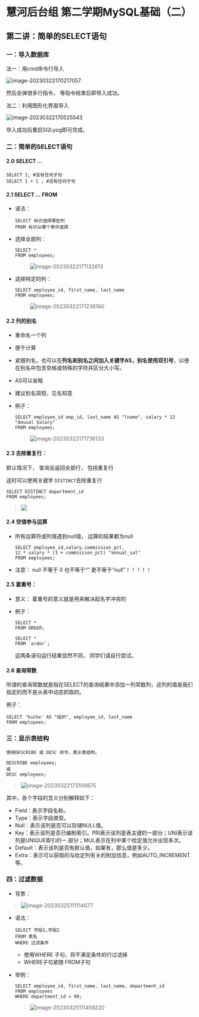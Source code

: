 # 慧河后台组 第二学期MySQL基础（二）

## 第二讲：简单的SELECT语句

### 一：导入数据库

法一：用cmd命令行导入

![image-20230322170217057](assets\image-20230322170217057.png)

然后会弹很多行指令， 等指令结束后即导入成功。

法二：利用图形化界面导入

![image-20230322170525543](assets\image-20230322170525543.png)

导入成功后重启SQLyog即可完成。

### 二：简单的SELECT语句

#### 2.0 SELECT ...

```mysql
SELECT 1; #没有任何子句
SELECT 1 + 1 ; #没有任何子句
```

#### 2.1 SELECT ... FROM

- 语法：

  ```mysql
  SELECT 标识选择哪些列
  FROM 标识从哪个表中选择
  ```

- 选择全部列：

  ```mysql
  SELECT *
  FROM employees;
  ```

  > ![image-20230322171132613](assets\image-20230322171132613.png)

- 选择特定的列：

  ```mysql
  SELECT employee_id, first_name, last_name
  FROM employees;
  ```

  > ![image-20230322171236160](assets\image-20230322171236160.png)

#### 2.2 列的别名

- 重命名一个列

- 便于计算

- 紧跟列名，也可以在**列名和别名之间加入关键字AS，别名使用双引号**，以便在别名中包含空格或特殊的字符并区分大小写。

- AS可以省略

- 建议别名简短，见名知意

- 例子：

  ```mysql
  SELECT employee_id emp_id, last_name AS "lname", salary * 12 "Anuual Salary"
  FROM employees;			
  ```

  > ![image-20230322171736133](assets\image-20230322171736133.png)

#### 2.3 去除重复行：

默认情况下， 查询会返回全部行， 包括重复行

这时可以使用关键字 `DISTINCT`去除重复行

```mysql
SELECT DISTINCT department_id
FROM employees;
```

> ![](assets\image-20230322171935608.png)

#### 2.4 空值参与运算

- 所有运算符或列值遇到null值， 运算的结果都为null

  ```mysql
  SELECT employee_id,salary,commission_pct,
  12 * salary * (1 + commission_pct) "annual_sal"
  FROM employees;
  ```

- 注意：
  null 不等于 0 也不等于“” 更不等于“null”！！！！！

#### 2.5 着重号：

- 意义：
  着重号的意义就是用来解决起名字冲突的

- 例子：

  ```mysql
  SELECT * 
  FROM ORDER;
  
  SELECT * 
  FROM `order`;
  ```

  这两条语句运行结果显然不同， 同学们请自行尝试。

#### 2.6 查询常数

所谓的查询常数就是指在SELECT的查询结果中添加一列常数列，这列的值是我们指定的而不是从表中动态抓取的。

例子：

```mysql
SELECT 'huihe' AS "组织", employee_id, last_name
FROM employees;
```

### 三：显示表结构

`使用DESCRIBE 或 DESC 命令，表示表结构。`

```mysql
DESCRIBE employees;
或
DESC employees;
```

> ![image-20230322173109875](assets\image-20230322173109875.png)

其中，各个字段的含义分别解释如下：

- Field：表示字段名称。 
- Type：表示字段类型。
- Null：表示该列是否可以存储NULL值。 
- Key：表示该列是否已编制索引。PRI表示该列是表主键的一部分；UNI表示该列是UNIQUE索引的一 部分；MUL表示在列中某个给定值允许出现多次。 
- Default：表示该列是否有默认值，如果有，那么值是多少。 
- Extra：表示可以获取的与给定列有关的附加信息，例如AUTO_INCREMENT等。

### 四：过滤数据

- 背景：

> ![image-20230325111114077](assets\image-20230325111114077.png)

- 语法：

  ```mysql
  SELECT 字段1,字段2
  FROM 表名
  WHERE 过滤条件
  ```

  - 使用WHERE 子句，将不满足条件的行过滤掉
  - WHERE子句紧随 FROM子句

- 举例：

  ```mysql
  SELECT employee_id, first_name, last_name, department_id
  FROM employees
  WHERE department_id = 90;
  ```

  > ![image-20230325111459220](assets\image-20230325111459220.png)
